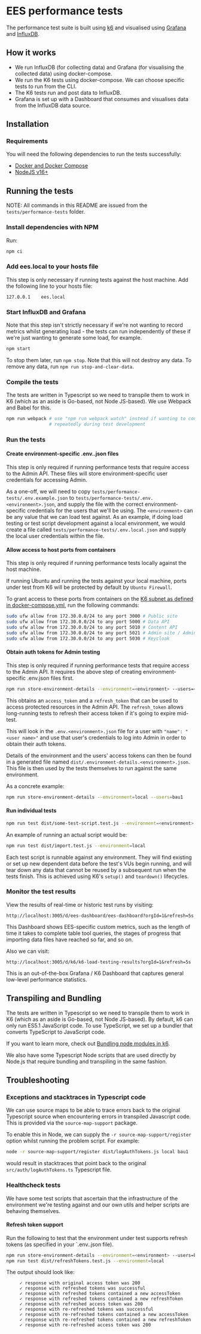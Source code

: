 # EES performance tests

The performance test suite is built using [k6](https://k6.io/) and visualised using 
[Grafana](https://grafana.com/) and [InfluxDB](https://www.influxdata.com/).

## How it works

* We run InfluxDB (for collecting data) and Grafana (for visualising the collected data) using docker-compose.
* We run the K6 tests using docker-compose.  We can choose specific tests to run from the CLI.
* The K6 tests run and post data to InfluxDB.
* Grafana is set up with a Dashboard that consumes and visualises data from the InfluxDB data source.

## Installation

### Requirements

You will need the following dependencies to run the tests successfully:

- [Docker and Docker Compose](https://docs.docker.com/)
- [NodeJS v16+](https://nodejs.org/)

## Running the tests

NOTE: All commands in this README are issued from the `tests/performance-tests` folder.

### Install dependencies with NPM

Run:

```bash
npm ci
```

### Add ees.local to your hosts file

This step is only necessary if running tests against the host machine. Add the following line to
your hosts file:

```
127.0.0.1    ees.local
```

### Start InfluxDB and Grafana

Note that this step isn't strictly necessary if we're not wanting to record metrics whilst
generating load - the tests can run independently of these if we're just wanting to generate
some load, for example.

```bash
npm start
```

To stop them later, run `npm stop`. Note that this will not destroy any data. To remove any data, run `npm run stop-and-clear-data`. 

### Compile the tests

The tests are written in Typescript so we need to transpile them to work in K6 (which as an aside is 
Go-based, not Node JS-based). We use Webpack and Babel for this.

```bash
npm run webpack # use "npm run webpack watch" instead if wanting to continue running webpack 
                # repeatedly during test development 
```

### Run the tests

#### Create environment-specific .env.<environment>.json files 

This step is only required if running performance tests that require access to the Admin API.
These files will store environment-specific user credentials for accessing Admin.

As a one-off, we will need to copy `tests/performance-tests/.env.example.json` to
`tests/performance-tests/.env.<environment>.json`, and supply the file with the correct
environment-specific credentials for the users that we'll be using.  The `<environment>` can
be any value that we can load test against. As an example, if doing load testing or test script
development against a local environment, we would create a file called
`tests/performance-tests/.env.local.json` and supply the local user credentials within the file.

#### Allow access to host ports from containers 

This step is only required if running performance tests locally against the host machine.

If running Ubuntu and running the tests against your local machine, ports under test from K6
will be protected by default by `Ubuntu Firewall`.

To grant access to these ports from containers on the 
[K6 subnet as defined in docker-compose.yml](tests/performance-tests/docker-compose.yml), 
run the following commands:

```bash
sudo ufw allow from 172.30.0.0/24 to any port 3000 # Public site
sudo ufw allow from 172.30.0.0/24 to any port 5000 # Data API
sudo ufw allow from 172.30.0.0/24 to any port 5010 # Content API
sudo ufw allow from 172.30.0.0/24 to any port 5021 # Admin site / Admin API
sudo ufw allow from 172.30.0.0/24 to any port 5030 # Keycloak
```

#### Obtain auth tokens for Admin testing

This step is only required if running performance tests that require access to the Admin API.
It requires the above step of creating environment-specific .env.json files first.

```bash
npm run store-environment-details --environment=<environment> --users=<user names>
``` 

This obtains an `access_token` and a `refresh_token` that can be used to access protected resources
in the Admin API.  The `refresh_token` allows long-running tests to refresh their access token if
it's going to expire mid-test.

This will look in the `.env.<environment>.json` file for a user with `"name": "<user name>"` and use 
that user's credentials to log into Admin in order to obtain their auth tokens.

Details of the environment and the users' access tokens can then be found in a generated file
named `dist/.environment-details.<environment>.json`. This file is then used by the tests 
themselves to run against the same environment.

As a concrete example:

```bash
npm run store-environment-details --environment=local --users=bau1
```

#### Run individual tests

```bash
npm run test dist/some-test-script.test.js --environment=<environment>
```

An example of running an actual script would be:

```bash
npm run test dist/import.test.js --environment=local
```

Each test script is runnable against any environment. They will find existing or set up new
dependent data before the test's VUs begin running, and will tear down any data that cannot be 
reused by a subsequent run when the tests finish. This is achieved using K6's `setup()` and 
`teardown()` lifecycles.

### Monitor the test results

View the results of real-time or historic test runs by visiting:

```
http://localhost:3005/d/ees-dashboard/ees-dashboard?orgId=1&refresh=5s
```

This Dashboard shows EES-specific custom metrics, such as the length of time it takes to 
complete table tool queries, the stages of progress that importing data files have reached
so far, and so on.

Also we can visit:

```
http://localhost:3005/d/k6/k6-load-testing-results?orgId=1&refresh=5s
```

This is an out-of-the-box Grafana / K6 Dashboard that captures general low-level performance
statistics.

## Transpiling and Bundling

The tests are written in Typescript so we need to transpile them to work in K6 (which as an aside is
Go-based, not Node JS-based). By default, k6 can only run ES5.1 JavaScript code. To use TypeScript, we
set up a bundler that converts TypeScript to JavaScript code.

If you want to learn more, check out 
[Bundling node modules in k6](https://k6.io/docs/using-k6/modules#bundling-node-modules).

We also have some Typescript Node scripts that are used directly by Node.js that require bundling and 
transpiling in the same fashion.

## Troubleshooting

### Exceptions and stacktraces in Typescript code

We can use source maps to be able to trace errors back to the original Typescript source when 
encountering errors in transpiled Javascript code.  This is provided via the `source-map-support` 
package.

To enable this in Node, we can supply the `-r source-map-support/register` option whilst running the 
problem script.  For example:

```bash
node -r source-map-support/register dist/logAuthTokens.js local bau1
```

would result in stacktraces that point back to the original `src/auth/logAuthTokens.ts` Typescript 
file.

### Healthcheck tests

We have some test scripts that ascertain that the infrastructure of the environment we're testing 
against and our own utils and helper scripts are behaving themselves.

#### Refresh token support

Run the following to test that the environment under test supports refresh tokens (as specified
in your `.env.<environment>.json file).

```bash
npm run store-environment-details --environment=<environment> --users=bau1)
npm run test dist/refreshTokens.test.js --environment=local
```

The output should look like:

```text
     ✓ response with original access token was 200
     ✓ response with refreshed tokens was successful
     ✓ response with refreshed tokens contained a new accessToken
     ✓ response with refreshed tokens contained a new refreshToken
     ✓ response with refreshed access token was 200
     ✓ response with re-refreshed tokens was successful
     ✓ response with re-refreshed tokens contained a new accessToken
     ✓ response with re-refreshed tokens contained a new refreshToken
     ✓ response with re-refreshed access token was 200
```
